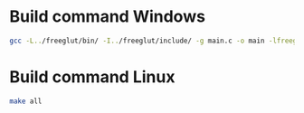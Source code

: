
# Build command Windows

```bash
gcc -L../freeglut/bin/ -I../freeglut/include/ -g main.c -o main -lfreeglut -lopengl32 -lglu32
```

# Build command Linux

```bash
make all
```
